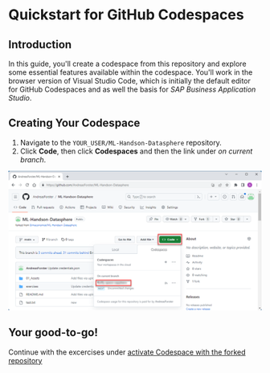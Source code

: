 # Quickstart for GitHub Codespaces

## Introduction

In this guide, you'll create a codespace from this repository and explore some essential features available within the codespace. You'll work in the browser version of Visual Studio Code, which is initially the default editor for GitHub Codespaces and as well the basis for *SAP Business Application Studio*.

## Creating Your Codespace

1. Navigate to the `YOUR_USER/ML-Handson-Datasphere` repository.
2. Click **Code**, then click **Codespaces** and then the link under *on current branch*.

![activate Codespace with the forked repository](../01_Assets/img/020_Codespace.png) 

## Your good-to-go! 

Continue with the excercises under [activate Codespace with the forked repository](../README.md)  
